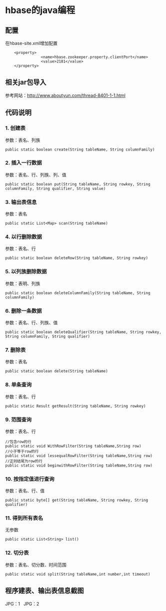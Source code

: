 # hbase的java编程
## 配置
在hbase-site.xml增加配置  
```
	<property>
                <name>hbase.zookeeper.property.clientPort</name>
                <value>2181</value>
	</property>
```
## 相关jar包导入
参考网站：http://www.aboutyun.com/thread-8401-1-1.html
## 代码说明
### 1. 创建表
参数：表名、列族
```
public static boolean create(String tableName, String columnFamily)
```
### 2. 插入一行数据
参数：表名、行、列族、列、值
```
public static boolean put(String tableName, String rowkey, String columnFamily, String qualifier, String value) 
```
### 3. 输出表信息
参数：表名
```
public static List<Map> scan(String tableName)
```
### 4. 以行删除数据
参数：表名、行
```
public static boolean deleteRow(String tableName, String rowkey)
```
### 5. 以列族删除数据
参数：表明、列族
```
public static boolean deleteColumnFamily(String tableName, String columnFamily)
```
### 6. 删除一条数据
参数：表名、行、列族、值
```
public static boolean deleteQualifier(String tableName, String rowkey, String columnFamily, String qualifier)
```
### 7. 删除表
参数：表名
```
public static boolean delete(String tableName)
```
### 8. 单条查询
参数：表名、行
```
public static Result getResult(String tableName, String rowkey)
```
### 9. 范围查询
参数：表名、行
```
//包含row的行
public static void WithRowFilter(String tableName,String row)
//小于等于row的行
public static void lessequalRowFilter(String tableName,String row)
//正则结尾为row的行
public static void beginwithRowFilter(String tableName,String row)
```
### 10. 按指定值进行查询
参数：表名、行、值
```
public static byte[] get(String tableName, String rowkey, String qualifier)
```
### 11. 得到所有表名
无参数
```
public static List<String> list()
```
### 12. 切分表
参数：表名、切分数、时间范围
```
public static void split(String tableName,int number,int timeout)
```
## 程序建表、输出表信息截图
JPG：1  
JPG：2
